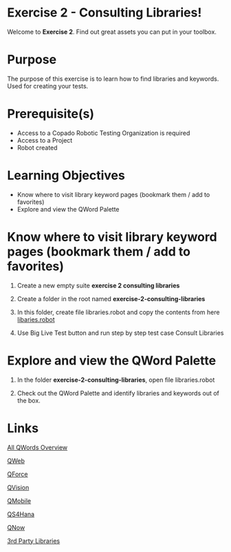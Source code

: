# Exercise 2 - Consulting Libraries!

Welcome to **Exercise 2**. Find out great assets you can put in your toolbox.

# Purpose

The purpose of this exercise is to learn how to find libraries and keywords. Used for creating your tests.

# Prerequisite(s)

- Access to a Copado Robotic Testing Organization is required
- Access to a Project
- Robot created

# Learning Objectives

- Know where to visit library keyword pages (bookmark them / add to favorites)
- Explore and view the QWord Palette

# Know where to visit library keyword pages (bookmark them / add to favorites)

1. Create a new empty suite **exercise 2 consulting libraries**

2. Create a folder in the root named **exercise-2-consulting-libraries**

3. In this folder, create file libraries.robot and copy the contents from here [libaries.robot](https://bitbucket.org/copado-robotic-testing/training-exercises/raw/582f5c6ce20adf223d58b2f12f3b97073e7f93c0/exercise-2-consulting-libraries/libraries.robot)

4. Use Big Live Test button and run step by step test case Consult Libraries

# Explore and view the QWord Palette

1. In the folder **exercise-2-consulting-libraries**, open file libraries.robot

2. Check out the QWord Palette and identify libraries and keywords out of the box.

# Links

[All QWords Overview](https://docs.copado.com/articles/#!copado-robotic-testing-publication/all-qwords)

[QWeb](https://docs.copado.com/resources/Storage/copado-robotic-testing-publication/CRT%20Site/qwords-reference/current/qwords/_attachments/QWeb.html)

[QForce](https://docs.copado.com/resources/Storage/copado-robotic-testing-publication/CRT%20Site/qwords-reference/current/qwords/_attachments/QForce.html)

[QVision](https://docs.copado.com/resources/Storage/copado-robotic-testing-publication/CRT%20Site/qwords-reference/current/qwords/_attachments/QVision.html)

[QMobile](https://docs.copado.com/resources/Storage/copado-robotic-testing-publication/CRT%20Site/qwords-reference/current/qwords/_attachments/QMobile.html)

[QS4Hana](https://docs.copado.com/resources/Storage/copado-robotic-testing-publication/CRT%20Site/qwords-reference/current/qwords/_attachments/QS4Hana.html)

[QNow](https://docs.copado.com/resources/Storage/copado-robotic-testing-publication/CRT%20Site/qwords-reference/current/qwords/_attachments/QNow.html)

[3rd Party Libraries](https://robotframework.org/?tab=builtin#resources)